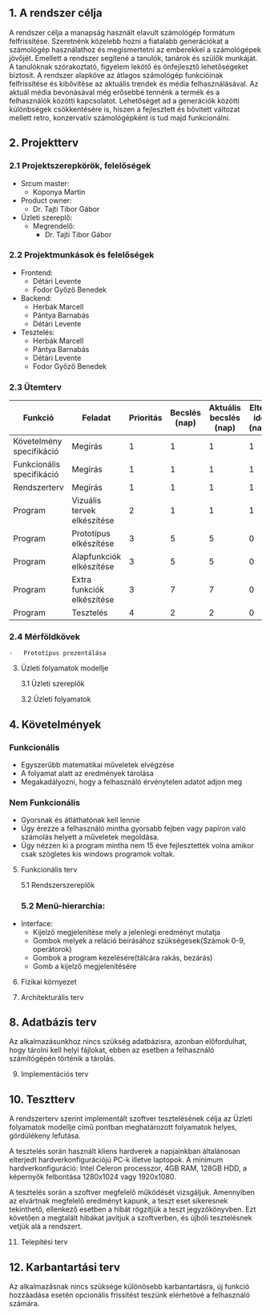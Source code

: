 ## 1. A rendszer célja

A rendszer célja a manapság használt elavult számológép formátum felfrissítése. Szeretnénk közelebb hozni a fiatalabb generációkat a számológép használathoz és megismertetni az emberekkel a számológépek jövőjét. Emellett a rendszer segítené a tanulók, tanárok és szülők munkáját. A tanulóknak szórakoztató, figyelem lekötő és önfejlesztő lehetőségeket biztosít. A rendszer alapköve az átlagos számológép funkcióinak felfrissítése és kibővítése az aktuális trendek és média felhasználásával. Az aktuál média bevonásával még erősebbé tennénk a termék és a felhasználók közötti kapcsolatot. Lehetőséget ad a generációk közötti különbségek csökkentésére is, hiszen a fejlesztett és bővitett változat mellett retro, konzervatív számológépként is tud majd funkcionálni.
## 2. Projektterv
   
### 2.1 Projektszerepkörök, felelőségek
* Srcum master:
	-   Koponya Martin 	
* Product owner:
	-   Dr. Tajti Tibor Gábor
* Üzleti szereplő:
	-   Megrendelő:
		 -  Dr. Tajti Tibor Gábor
   
### 2.2 Projektmunkások és felelőségek
   		
* Frontend:
	-   Détári Levente
	-   Fodor Győző Benedek
* Backend:  
	-   Herbák Marcell
	-   Pántya Barnabás
	-   Détári Levente
* Tesztelés:   
	-   Herbák Marcell
	-   Pántya Barnabás
	-   Détári Levente
	-   Fodor Győző Benedek
  
### 2.3 Ütemterv
|Funkció                  | Feladat                   | Prioritás | Becslés (nap) | Aktuális becslés (nap) | Eltelt idő (nap) | Határidő (nap) |
|-------------------------|---------------------------|-----------|---------------|------------------------|------------------|---------------------|
|Követelmény specifikáció |Megírás                    |         1 |             1 |                      1 |                1 |                   1 |             
|Funkcionális specifikáció|Megírás                    |         1 |             1 |                      1 |                1 |                   1 |
|Rendszerterv             |Megírás                    |         1 |             1 |                      1 |                1 |                   1 |
|Program                  |Vizuális tervek elkészítése|         2 |             1 |                      1 |                1 |                   1 |
|Program                  |Prototípus elkészítése     |         3 |             5 |                      5 |                0 |                   5 |
|Program                  |Alapfunkciók elkészítése   |         3 |             5 |                      5 |                0 |                   5 |
|Program                  |Extra funkciók elkészítése |         3 |             7 |                      7 |                0 |                   7 |
|Program                  |Tesztelés                  |         4 |             2 |                      2 |                0 |                   2 |

   
### 2.4 Mérföldkövek
   	-   Prototípus prezentálása
   
3. Üzleti folyamatok modellje
   
	3.1 Üzleti szereplők
   
	3.2 Üzleti folyamatok
   
## 4. Követelmények
  ### Funkcionális
  
  - Egyszerűbb matematikai műveletek elvégzése
  - A folyamat alatt az eredmények tárolása
  - Megakadályozni, hogy a felhasználó érvénytelen adatot adjon meg

### Nem Funkcionális

  - Gyorsnak és átláthatónak kell lennie
  - Úgy érezze a felhasználó mintha gyorsabb fejben vagy papíron való számolás helyett a műveletek megoldása.
  - Úgy nézzen ki a program mintha nem 15 éve fejlesztették volna amikor csak szögletes kis windows programok voltak.
   
5. Funkcionális terv
    
	5.1 Rendszerszereplők
   
	### 5.2 Menü-hierarchia:
* Interface:
	- Kijelző megjelenítése mely a jelenlegi eredményt mutatja
	- Gombok melyek a reláció beírásához szükségesek(Számok 0-9, operátorok)
	- Gombok a program kezelésére(tálcára rakás, bezárás)
	- Gomb a kijelző megjelenítésére
   
6. Fizikai környezet
    
7. Architekturális terv
    
## 8. Adatbázis terv

Az alkalmazásunkhoz nincs szükség adatbázisra, azonban előfordulhat, hogy tárolni kell helyi fájlokat, ebben az esetben a felhasználó számítógépén történik a tárolás.

9. Implementációs terv
    
## 10. Tesztterv

A rendszerterv szerint implementált szoftver tesztelésének célja az Üzleti folyamatok modellje című pontban meghatározott folyamatok helyes, gördülékeny lefutása.

A tesztelés során használt kliens hardverek a napjainkban általánosan elterjedt hardverkonfigurációjú PC-k illetve laptopok.
A minimum hardverkonfiguráció: Intel Celeron processzor, 4GB RAM, 128GB HDD, a képernyők felbontása 1280x1024 vagy 1920x1080.

A tesztelés során a szoftver megfelelő működését vizsgáljuk. Amennyiben az elvártnak megfelelő eredményt kapunk, a teszt eset sikeresnek tekinthető, ellenkező 
esetben a hibát rögzítjük a teszt jegyzőkönyvben. Ezt követően a megtalált hibákat javítjuk a szoftverben, és újbóli tesztelésnek vetjük alá a rendszert.

11. Telepítési terv
    
## 12. Karbantartási terv

Az alkalmazásnak nincs szüksége különösebb karbantartásra, új funkció hozzáadása esetén opcionális frissítést teszünk elérhetővé a felhasználó számára.
